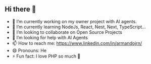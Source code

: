 ## Hi there 👋

- 🔭 I’m currently working on my owner project with AI agents.
- 🌱 I’m currently learning NodeJs, React, Nest, Next, TypeScript...
- 👯 I’m looking to collaborate on Open Source Projects 
- 🤔 I’m looking for help with AI Agents
- 📫 How to reach me: https://www.linkedin.com/in/armandojrn/
- 😄 Pronouns: He
- ⚡ Fun fact: I love PHP so much 🥀 
